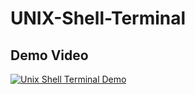# UNIX-Shell-Terminal

## Demo Video
[![Unix Shell Terminal Demo](https://img.youtube.com/vi/dlJn5VeZZUw/maxresdefault.jpg)](https://youtu.be/dlJn5VeZZUw "Unix Shell Terminal Demo")

